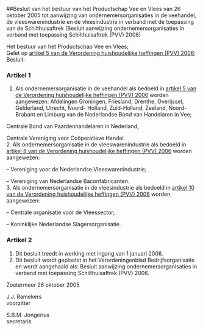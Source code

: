 <meta http-equiv='Content-Type' content='text/html; charset=utf-8' />

##Besluit van het bestuur van het Productschap Vee en Vlees van 26 oktober 2005 tot aanwijzing van ondernemersorganisaties in de veehandel, de vleeswarenindustrie en de vleesindustrie in verband met de toepassing van de Schilthuisaftrek (Besluit aanwijzing ondernemersorganisaties in verband met toepassing Schilthuisaftrek (PVV) 2006)

Het bestuur van het Productschap Vee en Vlees;  
Gelet op [artikel 5 van de Verordening huishoudelijke heffingen (PVV) 2006](../../../../../../../../../../pbo/verordening/huishoudelijke/heffingen/(pvv)/2006/BWBR0018941/README.md);
Besluit:    

### Artikel  1  

1.   Als ondernemersorganisatie in de veehandel als bedoeld in [artikel 5 van de Verordening huishoudelijke heffingen (PVV) 2006](../../../../../../../../../../pbo/verordening/huishoudelijke/heffingen/(pvv)/2006/BWBR0018941/README.md) worden aangewezen: Afdelingen Groningen, Friesland, Drenthe, Overijssel, Gelderland, Utrecht, Noord- Holland, Zuid-Holland, Zeeland, Noord-Brabant en Limburg van de Nederlandse Bond van Handelaren in Vee; 

Centrale Bond van Paardenhandelaren in Nederland;  

Centrale Vereniging voor Coöperatieve Handel.    
2.  Als ondernemersorganisatie in de vleeswarenindustrie als bedoeld in [artikel 8 van de Verordening huishoudelijke heffingen (PVV) 2006](../../../../../../../../../../pbo/verordening/huishoudelijke/heffingen/(pvv)/2006/BWBR0018941/README.md) worden aangewezen: 

– Vereniging voor de Nederlandse Vleeswarenindustrie;  

– Vereniging van Nederlandse Baconfabricanten.     
3.  Als ondernemersorganisatie in de vleesindustrie als bedoeld in [artikel 10 van de Verordening huishoudelijke heffingen (PVV) 2006](../../../../../../../../../../pbo/verordening/huishoudelijke/heffingen/(pvv)/2006/BWBR0018941/README.md) worden aangewezen: 

– Centrale organisatie voor de Vleessector;  

– Koninklijke Nederlandse Slagersorganisatie.     

### Artikel  2  

1.  Dit besluit treedt in werking met ingang van 1 januari 2006.   
2.  Dit besluit wordt geplaatst in het Verordeningenblad Bedrijfsorganisatie en wordt aangehaald als: Besluit aanwijzing ondernemersorganisaties in verband met toepassing Schilthuisaftrek (PVV) 2006.   

Zoetermeer 
26 oktober 2005   

J.J. Ramekers  
voorzitter  

S.B.M. Jongerius  
secretaris    
